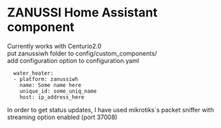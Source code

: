 # ZANUSSI Home Assistant component
Currently works with Centurio2.0<br>
put zanussiwh folder to config/custom_components/ <br>
add configuration option to configuration.yaml

```
  water_heater:
  - platform: zanussiwh
    name: Some name here
    unique_id: some_uniq_name
    host: ip_address_here
```



In order to get status updates, I have used mikrotiks`s packet sniffer with streaming option enabled (port 37008)
